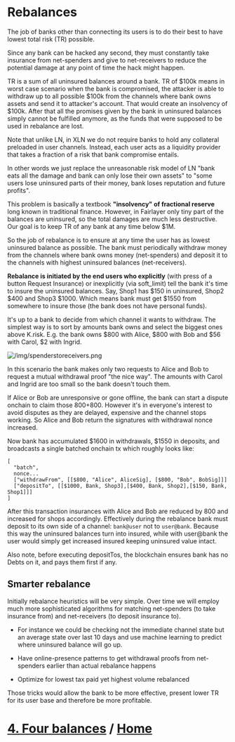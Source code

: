 # Rebalances

The job of banks other than connecting its users is to do their best to have lowest total risk (TR) possible.

Since any bank can be hacked any second, they must constantly take insurance from net-spenders and give to net-receivers to reduce the potential damage at any point of time the hack might happen.

TR is a sum of all uninsured balances around a bank. TR of $100k means in worst case scenario when the bank is compromised, the attacker is able to withdraw up to all possible $100k from the channels where bank owns assets and send it to attacker's account. That would create an insolvency of $100k. After that all the promises given by the bank in uninsured balances simply cannot be fulfilled anymore, as the funds that were supposed to be used in rebalance are lost.

Note that unlike LN, in XLN we do not require banks to hold any collateral preloaded in user channels. Instead, each user acts as a liquidity provider that takes a fraction of a risk that bank compromise entails.

In other words we just replace the unreasonable risk model of LN "bank eats all the damage and bank can only lose their own assets" to "some users lose uninsured parts of their money, bank loses reputation and future profits".

This problem is basically a textbook **"insolvency" of fractional reserve** long known in traditional finance. However, in Fairlayer only tiny part of the balances are uninsured, so the total damages are much less destructive. Our goal is to keep TR of any bank at any time below $1M.

So the job of rebalance is to ensure at any time the user has as lowest uninsured balance as possible. The bank must periodically withdraw money from the channels where bank owns money (net-spenders) and deposit it to the channels with highest uninsured balances (net-receivers).

**Rebalance is initiated by the end users who explicitly** (with press of a button Request Insurance) or inexplicitly (via soft_limit) tell the bank it's time to insure the uninsured balances. Say, Shop1 has $150 in uninsured, Shop2 $400 and Shop3 $1000. Which means bank must get $1550 from somewhere to insure those (the bank does not have personal funds).

It's up to a bank to decide from which channel it wants to withdraw. The simplest way is to sort by amounts bank owns and select the biggest ones above K.risk. E.g. the bank owns $800 with Alice, $800 with Bob and $56 with Carol, $2 with Ingrid.

![/img/spenderstoreceivers.png](/img/spenderstoreceivers.png)

In this scenario the bank makes only two requests to Alice and Bob to request a mutual withdrawal proof "the nice way". The amounts with Carol and Ingrid are too small so the bank doesn't touch them.

If Alice or Bob are unresponsive or gone offline, the bank can start a dispute onchain to claim those $800+$800. However it's in everyone's interest to avoid disputes as they are delayed, expensive and the channel stops working. So Alice and Bob return the signatures with withdrawal nonce increased.

Now bank has accumulated $1600 in withdrawals, $1550 in deposits, and broadcasts a single batched onchain tx which roughly looks like:

```
[
  "batch",
  nonce...
  ["withdrawFrom", [[$800, "Alice", AliceSig], [$800, "Bob", BobSig]]]
  ["depositTo", [[$1000, Bank, Shop3],[$400, Bank, Shop2],[$150, Bank, Shop1]]]
]
```

After this transaction insurances with Alice and Bob are reduced by 800 and increased for shops accordingly. Effectively during the rebalance bank must deposit to its own side of a channel: `bank@user` not to `user@bank`. Because this way the uninsured balances turn into insured, while with user@bank the user would simply get increased insured keeping uninsured value intact.

Also note, before executing depositTos, the blockchain ensures bank has no Debts on it, and pays them first if any.

## Smarter rebalance

Initially rebalance heuristics will be very simple. Over time we will employ much more sophisticated algorithms for matching net-spenders (to take insurance from) and net-receivers (to deposit insurance to).

- For instance we could be checking not the immediate channel state but an average state over last 10 days and use machine learning to predict where uninsured balance will go up.

- Have online-presence patterns to get withdrawal proofs from net-spenders earlier than actual rebalance happens

- Optimize for lowest tax paid yet highest volume rebalanced

Those tricks would allow the bank to be more effective, present lower TR for its user base and therefore be more profitable.

# [4. Four balances](/04_four_balances.md) / [Home](/README.md)
